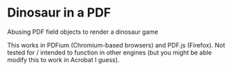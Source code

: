 # Dinosaur in a PDF

Abusing PDF field objects to render a dinosaur game 


This works in PDFium (Chromium-based browsers) and PDF.js (Firefox). Not tested for / intended to function in other engines (but you might be able modify this to work in Acrobat I guess).
